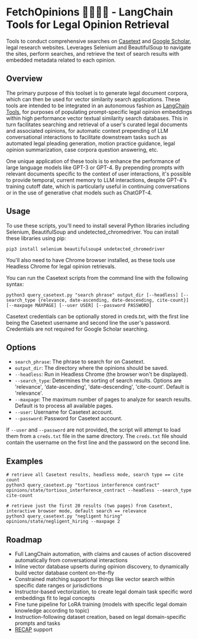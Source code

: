 # FetchOpinions 🎉🇺🇸🥳 - LangChain Tools for Legal Opinion Retrieval 

Tools to conduct comprehensive searches on [Casetext](https://casetext.com/) and [Google Scholar](https://scholar.google.com), legal research websites. Leverages Selenium and BeautifulSoup to navigate the sites, perform searches, and retrieve the text of search results with embedded metadata related to each opinion.

## Overview

The primary purpose of this toolset is to generate legal document corpora, which can then be used for vector similarity search applications. These tools are intended to be integrated in an autonomous fashion as [LangChain Tools](https://python.langchain.com/en/latest/modules/agents/tools.html), for purposes of populating prompt-specific legal opinion embeddings within high performance vector textual similarity search databases. This in turn facilitates searching and retrieval of a user's curated legal documents and associated opinions, for automatic context prepending of LLM conversational interactions to facilitate downstream tasks such as automated legal pleading generation, motion practice guidance, legal opinion summarization, case corpora question answering, etc.

One unique application of these tools is to enhance the performance of large language models like GPT-3 or GPT-4. By prepending prompts with relevant documents specific to the context of user interactions, it's possible to provide temporal, current memory to LLM interactions, despite GPT-4's training cutoff date, which is particularly useful in continuing conversations or in the use of generative chat models such as ChatGPT-4.

## Usage

To use these scripts, you'll need to install several Python libraries including Selenium, BeautifulSoup and undetected_chromedriver. You can install these libraries using pip:

```pip3 install selenium beautifulsoup4 undetected_chromedriver```

You'll also need to have Chrome browser installed, as these tools use Headless Chrome for legal opinion retrievals.

You can run the Casetext scripts from the command line with the following syntax:

```python3 query_casetext.py "search phrase" output_dir [--headless] [--search_type {relevance, date-ascending, date-descending, cite-count}] [--maxpage MAXPAGE] [--user USER] [--password PASSWORD]```

Casetext credentials can be optionally stored in creds.txt, with the first line being the Casetext username and second line the user's password. Credentials are not required for Google Scholar searching.

## Options

- `search_phrase`: The phrase to search for on Casetext.
- `output_dir`: The directory where the opinions should be saved.
- `--headless`: Run in Headless Chrome (the browser won't be displayed).
- `--search_type`: Determines the sorting of search results. Options are 'relevance', 'date-ascending', 'date-descending', 'cite-count'. Default is 'relevance'.
- `--maxpage`: The maximum number of pages to analyze for search results. Default is to process all available pages.
- `--user`: Username for Casetext account.
- `--password`: Password for Casetext account.

If `--user` and `--password` are not provided, the script will attempt to load them from a `creds.txt` file in the same directory. The `creds.txt` file should contain the username on the first line and the password on the second line.

## Examples
```
# retrieve all Casetext results, headless mode, search type == cite count
python3 query_casetext.py "tortious interference contract" opinions/state/tortious_interference_contract --headless --search_type cite-count

# retrieve just the first 20 results (two pages) from Casetext, interactive browser mode, default search == relevance
python3 query_casetext.py "negligent hiring" opinions/state/negligent_hiring --maxpage 2
```

## Roadmap
- Full LangChain automation, with claims and causes of action discovered automatically from conversational interactions
- Inline vector database upserts during opinion discovery, to dynamically build vector database content on-the-fly
- Constrained matching support for things like vector search within specific date ranges or jurisdictions
- Instructor-based vectorization, to create legal domain task specific word embeddings fit to legal concepts
- Fine tune pipeline for LoRA training (models with specific legal domain knowledge according to topic)
- Instruction-following dataset creation, based on legal domain-specific prompts and tasks
- [RECAP](https://free.law/recap) support

